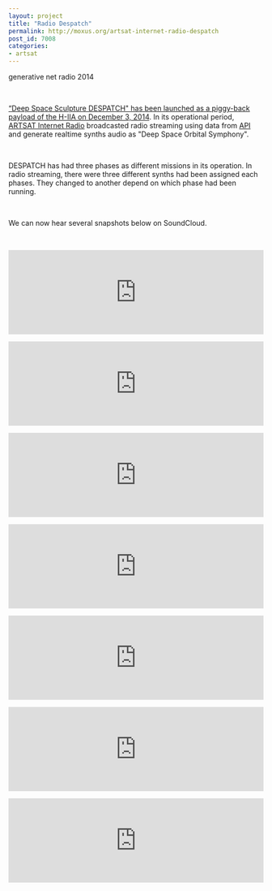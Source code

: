 ```yaml
---
layout: project
title: "Radio Despatch"
permalink: http://moxus.org/artsat-internet-radio-despatch
post_id: 7008
categories: 
- artsat
---
```


<p>generative net radio 2014</p>

<p>&nbsp;</p>

<p><a href="http://artsat.jp/en/project/despatch">“Deep Space Sculpture DESPATCH" has been launched as a piggy-back payload of the H-IIA on December 3, 2014</a>. In its <span class="redtext">operation</span>al <span class="redtext">period,</span> <a href="http://moxus.org/project/artsat-internet-radio">ARTSAT Internet Radio</a> broadcasted radio streaming using data from <a href="http://api.artsat.jp/web/despatch">API</a> and generate realtime synths audio as "Deep Space Orbital Symphony".</p><p>&nbsp;</p><p>DESPATCH has had three phases as different missions in its operation. In radio streaming, there were three different synths had been assigned each phases. They changed to another depend on which phase had been running.</p>

<p>&nbsp;</p>

<p>We can now hear several snapshots below on SoundCloud.</p>

<p>&nbsp;</p>

<p><iframe src="https://w.soundcloud.com/player/?url=https%3A//api.soundcloud.com/tracks/194483367&amp;color=ff5500&amp;auto_play=false&amp;hide_related=false&amp;show_comments=true&amp;show_user=true&amp;show_reposts=false" width="100%" height="166" frameborder="no" scrolling="no"></iframe></p><p><iframe src="https://w.soundcloud.com/player/?url=https%3A//api.soundcloud.com/tracks/194483442&amp;color=ff5500&amp;auto_play=false&amp;hide_related=false&amp;show_comments=true&amp;show_user=true&amp;show_reposts=false" width="100%" height="166" frameborder="no" scrolling="no"></iframe></p><p><iframe src="https://w.soundcloud.com/player/?url=https%3A//api.soundcloud.com/tracks/194483519&amp;color=ff5500&amp;auto_play=false&amp;hide_related=false&amp;show_comments=true&amp;show_user=true&amp;show_reposts=false" width="100%" height="166" frameborder="no" scrolling="no"></iframe></p><p><iframe src="https://w.soundcloud.com/player/?url=https%3A//api.soundcloud.com/tracks/194647796&amp;color=ff5500&amp;auto_play=false&amp;hide_related=false&amp;show_comments=true&amp;show_user=true&amp;show_reposts=false" width="100%" height="166" frameborder="no" scrolling="no"></iframe></p><p><iframe src="https://w.soundcloud.com/player/?url=https%3A//api.soundcloud.com/tracks/194648723&amp;color=ff5500&amp;auto_play=false&amp;hide_related=false&amp;show_comments=true&amp;show_user=true&amp;show_reposts=false" width="100%" height="166" frameborder="no" scrolling="no"></iframe></p><p><iframe src="https://w.soundcloud.com/player/?url=https%3A//api.soundcloud.com/tracks/194648606&amp;color=ff5500&amp;auto_play=false&amp;hide_related=false&amp;show_comments=true&amp;show_user=true&amp;show_reposts=false" width="100%" height="166" frameborder="no" scrolling="no"></iframe></p><p><iframe src="https://w.soundcloud.com/player/?url=https%3A//api.soundcloud.com/tracks/194650105&amp;color=ff5500&amp;auto_play=false&amp;hide_related=false&amp;show_comments=true&amp;show_user=true&amp;show_reposts=false" width="100%" height="166" frameborder="no" scrolling="no"></iframe></p>